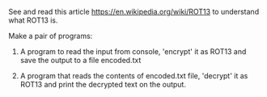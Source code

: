 See and read this article https://en.wikipedia.org/wiki/ROT13 to understand what
ROT13 is.

Make a pair of programs:

1. A program to read the input from console, 'encrypt' it as ROT13 and save the
output to a file encoded.txt

2. A program that reads the contents of encoded.txt file, 'decrypt' it as ROT13
and print the decrypted text on the output.
